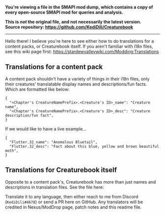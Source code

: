 **You're viewing a file in the SMAPI mod dump, which contains a copy of every open-source SMAPI mod
for queries and analysis.**

**This is _not_ the original file, and not necessarily the latest version.**  
**Source repository: https://github.com/KediDili/Creaturebook**

----

Hello there! I believe you're here to see either how to do translations for a content packs, or Creaturebook itself. If you aren't familiar with i18n files, see this wiki page first: https://stardewvalleywiki.com/Modding:Translations

## Translations for a content pack
A content pack shouldn't have a variety of things in their i18n files, only their creatures' translatable display names and descriptions/fun facts. Which are formatted like below:

```
{
  "<Chapter's CreatureNamePrefix>.<Creature's ID>_name": "Creature name",
  "<Chapter's CreatureNamePrefix>.<Creature's ID>_desc": "Creature description/fun fact",
}
```

If we would like to have a live example...


```
{
  "Flutter.32_name": "Anomalous Bluetail",
  "Flutter.32_desc": "Fact about this blue, yellow and brown beautiful moth",
}
```

## Translations for Creaturebook itself
Opposite to a content pack's, Creaturebook has more than just names and descriptions in translation files.
See the file here:

Translate it to any language, then either reach to me from Discord (`KediDili#4678`) or send a PR here on GitHub. Any translators will be credited in Nexus/ModDrop page, patch notes and this readme file.
